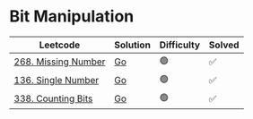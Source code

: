 # Bit Manipulation

| Leetcode                                                             | Solution                                                    | Difficulty | Solved |
| -------------------------------------------------------------------- | ----------------------------------------------------------- | ---------- | ------ |
| [268. Missing Number](https://leetcode.com/problems/missing-number/) | [Go](<../Arrays/Solutions/268. Missing Number.md>)          | 🟢         | ✅     |
| [136. Single Number](https://leetcode.com/problems/single-number/)   | [Go](<../Arrays/Solutions/136. Single Number.md>)           | 🟢         | ✅     |
| [338. Counting Bits](https://leetcode.com/problems/counting-bits/)   | [Go](<../Bit Manipulation/Solutions/338. Counting Bits.md>) | 🟢         | ✅     |
